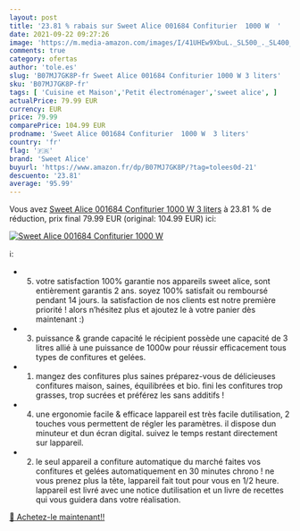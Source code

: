 ```yaml
---
layout: post
title: '23.81 % rabais sur Sweet Alice 001684 Confiturier  1000 W  '
date: 2021-09-22 09:27:26
image: 'https://m.media-amazon.com/images/I/41UHEw9XbuL._SL500_._SL400_.jpg'
comments: true
category: ofertas
author: 'tole.es'
slug: 'B07MJ7GK8P-fr Sweet Alice 001684 Confiturier 1000 W 3 liters'
sku: 'B07MJ7GK8P-fr'
tags: [ 'Cuisine et Maison','Petit électroménager','sweet alice', ]
actualPrice: 79.99 EUR
currency: EUR
price: 79.99
comparePrice: 104.99 EUR
prodname: 'Sweet Alice 001684 Confiturier  1000 W  3 liters'
country: 'fr'
flag: '🇫🇷'
brand: 'Sweet Alice'
buyurl: 'https://www.amazon.fr/dp/B07MJ7GK8P/?tag=tolees0d-21'
descuento: '23.81'
average: '95.99'
---
```


Vous avez [Sweet Alice 001684 Confiturier  1000 W  3 liters](https://www.amazon.fr/dp/B07MJ7GK8P/?tag=tolees0d-21)  à  23.81 % de réduction, prix final  79.99 EUR (original: 104.99 EUR) ici:

[![Sweet Alice 001684 Confiturier  1000 W  ](https://m.media-amazon.com/images/I/41UHEw9XbuL._SL500_._SL400_.jpg)](https://www.amazon.fr/dp/B07MJ7GK8P/?tag=tolees0d-21)

ℹ️:

- 5. votre satisfaction 100% garantie nos appareils sweet alice, sont entièrement garantis 2 ans. soyez 100% satisfait ou remboursé pendant 14 jours. la satisfaction de nos clients est notre première priorité ! alors n’hésitez plus et ajoutez le à votre panier dès maintenant :)
- 3. puissance & grande capacité le récipient possède une capacité de 3 litres allié à une puissance de 1000w pour réussir efficacement tous types de confitures et gelées.
- 1. mangez des confitures plus saines préparez-vous de délicieuses confitures maison, saines, équilibrées et bio. fini les confitures trop grasses, trop sucrées et préférez les sans additifs !
- 4. une ergonomie facile & efficace lappareil est très facile dutilisation, 2 touches vous permettent de régler les paramètres. il dispose dun minuteur et dun écran digital. suivez le temps restant directement sur lappareil.
- 2. le seul appareil a confiture automatique du marché faites vos confitures et gelées automatiquement en 30 minutes chrono ! ne vous prenez plus la tête, lappareil fait tout pour vous en 1/2 heure. lappareil est livré avec une notice dutilisation et un livre de recettes qui vous guidera dans votre réalisation.

[🛒 Achetez-le maintenant!!](https://www.amazon.fr/dp/B07MJ7GK8P/?tag=tolees0d-21)
